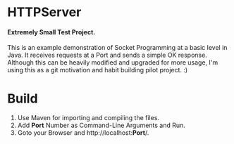 # HTTPServer
#### Extremely Small Test Project.

This is an example demonstration of Socket Programming at a basic level in Java. It receives requests at a Port and sends a simple OK response. Although this can be heavily modified and upgraded for more usage, I'm using this as a git motivation and habit building pilot project. :)


# Build 
1. Use Maven for importing and compiling the files.
2. Add **Port** Number as Command-Line Arguments and Run.
3. Goto your Browser and http://localhost:**Port**/.

